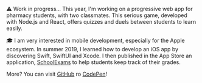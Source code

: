 &#x26A0;&#xFE0F; Work in progress... This year, I'm working on a
progressive web app for pharmacy students, with two classmates. This
serious game, developed with Node.js and React, offers quizzes and
duels between students to learn easily.

&#x1F393; I am very interested in mobile development, especially for
the Apple ecosystem. In summer 2019, I learned how to develop an iOS
app by discovering Swift, SwiftUI and Xcode. I then published in the
App Store an application,
[SchoolExams](https://apps.apple.com/us/app/schoolexams/id1527399525])
to help students keep track of their grades.

More? You can visit
[GitHub](https://github.com/valentinperignon) ro
[CodePen](https://codepen.io/valentin-lab])!